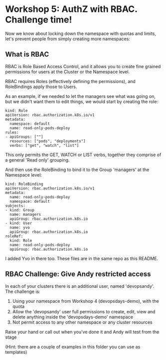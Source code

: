 # Workshop 5: AuthZ with RBAC. Challenge time!

Now we know about locking down the namespace with quotas and limits, let's prevent people from simply creating more namespaces:

## What is RBAC
RBAC is Role Based Access Control, and it allows you to create fine grained permissions for users at the Cluster or the Namespace level.

RBAC requires Roles (effectively defining the permissions), and RoleBindings apply those to Users.

As an example, if we needed to let the managers see what was going on, but we didn't want them to edit things, we would start by creating the role:

```
kind: Role
apiVersion: rbac.authorization.k8s.io/v1
metadata:
  namespace: default
  name: read-only-pods-deploy
rules:
- apiGroups: [""]
  resources: ["pods", "deployments"]
  verbs: ["get", "watch", "list"]
```
This only permits the GET, WATCH or LIST verbs, together they comprise of a general 'Read only' grouping.

And then use the RoleBinding to bind it to the Group 'managers' at the Namespace level:

```
kind: RoleBinding
apiVersion: rbac.authorization.k8s.io/v1
metadata:
  name: read-only-pods-deploy
  namespace: default
subjects:
- kind: Group
  name: managers
  apiGroup: rbac.authorization.k8s.io
- kind: User
  name: yvo
  apiGroup: rbac.authorization.k8s.io
roleRef:
  kind: Role
  name: read-only-pods-deploy
  apiGroup: rbac.authorization.k8s.io
```

I added Yvo in there too. These files are in the same repo as this README.

## RBAC Challenge: Give Andy restricted access

In each of your clusters there is an additional user, named 'devopsandy'. The challenge is:

1. Using your namespace from Workshop 4 (devopsdays-demo), with the quota 
2. Allow the 'devopsandy' user full permissions to create, edit, view and delete anything inside the 'devopsdays-demo' namespace
3. Not permit access to any other namespace or any cluster resources

Raise your hand or call out when you've done it and Andy will test from the stage

(Hint: there are a couple of examples in this folder you can use as templates)
